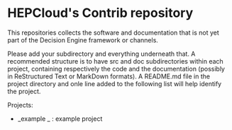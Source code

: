 # HEPCloud's Contrib repository

This repositories collects the software and documentation that is not yet part of the Decision Engine framework or channels.

Please add your subdirectory and everything underneath that.
A recommended structure is to have src and doc subdirectories within each project, containing respectively the code and the documentation (possibly in ReStructured Text or MarkDown formats).
A README.md file in the project directory and onle line added to the following list will help identify the project.

Projects:
* _example _ : example project


